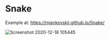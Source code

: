 # Snake
Example at:
https://mjankovskij.github.io/Snake/

![Screenshot 2020-12-18 105445](https://user-images.githubusercontent.com/70883106/102594891-7c4aca80-411f-11eb-8fc6-27f5e4e5a9d1.jpg)
